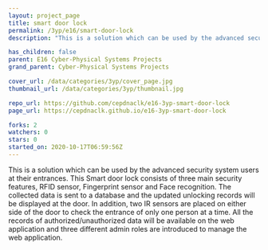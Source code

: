 ```yaml
---
layout: project_page
title: smart door lock
permalink: /3yp/e16/smart-door-lock
description: "This is a solution which can be used by the advanced security system users at their entrances. This Smart door lock consists of three main security features, RFID sensor, Fingerprint sensor and Face recognition. The collected data is sent to a database and the updated unlocking records will be displayed at the door. In addition, two IR sensors are placed on either side of the door to check the entrance of only one person at a time. All the records of authorized/unauthorized data will be available on the web application and three different admin roles are introduced to manage the web application."

has_children: false
parent: E16 Cyber-Physical Systems Projects
grand_parent: Cyber-Physical Systems Projects

cover_url: /data/categories/3yp/cover_page.jpg
thumbnail_url: /data/categories/3yp/thumbnail.jpg

repo_url: https://github.com/cepdnaclk/e16-3yp-smart-door-lock
page_url: https://cepdnaclk.github.io/e16-3yp-smart-door-lock

forks: 2
watchers: 0
stars: 0
started_on: 2020-10-17T06:59:56Z
---
```

This is a solution which can be used by the advanced security system users at their entrances. This Smart door lock consists of three main security features, RFID sensor, Fingerprint sensor and Face recognition. The collected data is sent to a database and the updated unlocking records will be displayed at the door. In addition, two IR sensors are placed on either side of the door to check the entrance of only one person at a time. All the records of authorized/unauthorized data will be available on the web application and three different admin roles are introduced to manage the web application.


